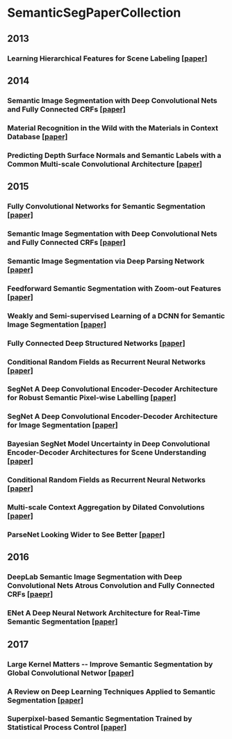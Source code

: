 # SemanticSegPaperCollection

## 2013
### Learning Hierarchical Features for Scene Labeling [[paper]](http://yann.lecun.com/exdb/publis/pdf/farabet-pami-13.pdf)

## 2014
### Semantic Image Segmentation with Deep Convolutional Nets and Fully Connected CRFs [[paper]](http://arxiv.org/abs/1412.7062)
### Material Recognition in the Wild with the Materials in Context Database [[paper]](https://arxiv.org/abs/1412.0623)
### Predicting Depth Surface Normals and Semantic Labels with a Common Multi-scale Convolutional Architecture [[paper]](http://arxiv.org/abs/1411.4734)

## 2015
### Fully Convolutional Networks for Semantic Segmentation [[paper]](http://www.cv-foundation.org/openaccess/content_cvpr_2015/papers/Long_Fully_Convolutional_Networks_2015_CVPR_paper.pdf)
### Semantic Image Segmentation with Deep Convolutional Nets and Fully Connected CRFs [[paper]](http://arxiv.org/abs/1412.7062)
### Semantic Image Segmentation via Deep Parsing Network [[paper]](http://www.cv-foundation.org/openaccess/content_iccv_2015/html/Liu_Semantic_Image_Segmentation_ICCV_2015_paper.html)
### Feedforward Semantic Segmentation with Zoom-out Features [[paper]](https://arxiv.org/abs/1412.0774)
### Weakly and Semi-supervised Learning of a DCNN for Semantic Image Segmentation [[paper]]()
### Fully Connected Deep Structured Networks [[paper]](https://arxiv.org/abs/1503.02351)
### Conditional Random Fields as Recurrent Neural Networks [[paper]](http://www.robots.ox.ac.uk/~szheng/papers/CRFasRNN.pdf)
### SegNet A Deep Convolutional Encoder-Decoder Architecture for Robust Semantic Pixel-wise Labelling [[paper]](https://arxiv.org/abs/1505.07293)
### SegNet A Deep Convolutional Encoder-Decoder Architecture for Image Segmentation [[paper]](https://arxiv.org/abs/1511.00561)
### Bayesian SegNet Model Uncertainty in Deep Convolutional Encoder-Decoder Architectures for Scene Understanding [[paper]](https://arxiv.org/abs/1511.02680)
### Conditional Random Fields as Recurrent Neural Networks [[paper]](http://www.robots.ox.ac.uk/~szheng/papers/CRFasRNN.pdf)
### Multi-scale Context Aggregation by Dilated Convolutions [[paper]](http://arxiv.org/abs/1511.07122)
### ParseNet Looking Wider to See Better [[paper]](https://arxiv.org/abs/1506.04579)

## 2016
### DeepLab Semantic Image Segmentation with Deep Convolutional Nets Atrous Convolution and Fully Connected CRFs [[paepr]](http://arxiv.org/abs/1606.00915)
### ENet A Deep Neural Network Architecture for Real-Time Semantic Segmentation [[paper]](https://arxiv.org/abs/1606.02147)

## 2017
### Large Kernel Matters -- Improve Semantic Segmentation by Global Convolutional Networ [[paper]](https://arxiv.org/abs/1703.02719)
### A Review on Deep Learning Techniques Applied to Semantic Segmentation [[paper]](https://arxiv.org/abs/1704.06857)
### Superpixel-based Semantic Segmentation Trained by Statistical Process Control [[paper]](https://arxiv.org/abs/1706.10071)
